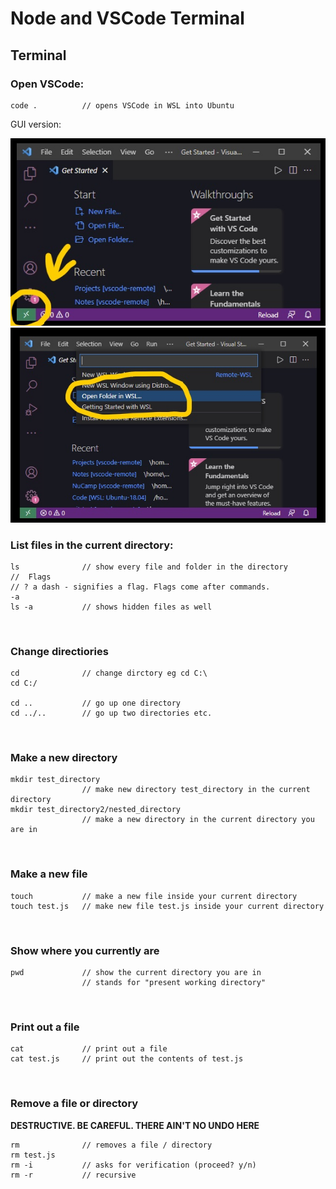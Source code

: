 # Node and VSCode Terminal
## Terminal

### Open VSCode:
```
code .          // opens VSCode in WSL into Ubuntu
```

GUI version: 

<img src="../images/InkedGUI_VsCode_WSL_LI.jpg">

<img src="../images/InkedWSL2_LI.jpg">

<br>

### List files in the current directory:
```
ls              // show every file and folder in the directory
//  Flags
// ? a dash - signifies a flag. Flags come after commands.
-a
ls -a           // shows hidden files as well
```

<br>

### Change directiories
```
cd              // change dirctory eg cd C:\
cd C:/

cd ..           // go up one directory
cd ../..        // go up two directories etc.
```

<br>

### Make a new directory
```mkdir           // make a new directory in the current directory you are in
mkdir test_directory
                // make new directory test_directory in the current directory
mkdir test_directory2/nested_directory
                // make a new directory in the current directory you are in
```

<br>

### Make a new file
```
touch           // make a new file inside your current directory
touch test.js   // make new file test.js inside your current directory
```

<br>

### Show where you currently are
```
pwd             // show the current directory you are in
                // stands for "present working directory"
```

<br>

### Print out a file
```
cat             // print out a file
cat test.js     // print out the contents of test.js
```

<br>

### Remove a file or directory
**DESTRUCTIVE. BE CAREFUL. THERE AIN'T NO UNDO HERE**
```
rm              // removes a file / directory
rm test.js
rm -i           // asks for verification (proceed? y/n)
rm -r           // recursive
```
